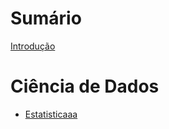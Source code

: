 # Sumário

[Introdução](README.md)

<!-- Capítulos enumerados -->

# Ciência de Dados

- [Estatisticaaa]()

